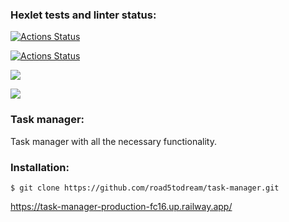 ### Hexlet tests and linter status:
[![Actions Status](https://github.com/road5todream/python-project-52/workflows/hexlet-check/badge.svg)](https://github.com/road5todream/python-project-52/actions)

[![Actions Status](https://github.com/road5todream/python-project-52/workflows/main/badge.svg)](https://github.com/road5todream/task-manager/actions)

<a href="https://codeclimate.com/github/road5todream/task-manager/maintainability"><img src="https://api.codeclimate.com/v1/badges/67a36b58ef9ff2ea09d5/maintainability" /></a>

<a href="https://codeclimate.com/github/road5todream/task-manager/test_coverage"><img src="https://api.codeclimate.com/v1/badges/67a36b58ef9ff2ea09d5/test_coverage" /></a>

### Task manager:
Task manager with all the necessary functionality.

### Installation:

``$ git clone https://github.com/road5todream/task-manager.git``

https://task-manager-production-fc16.up.railway.app/
